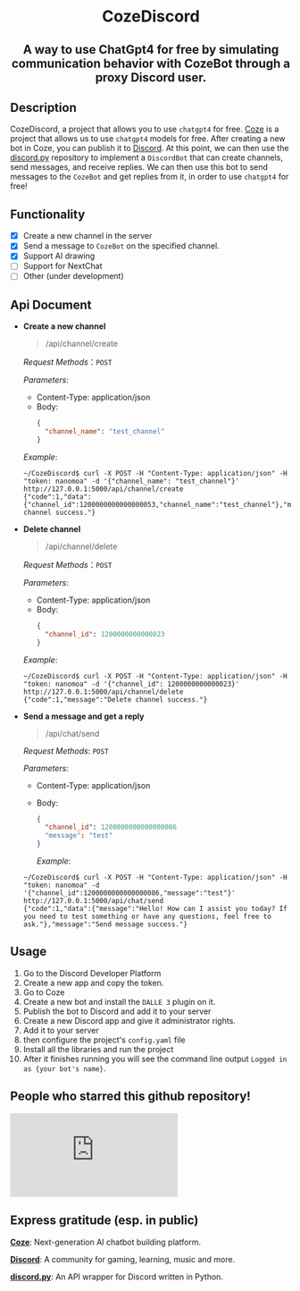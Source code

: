 <div align="center">

# CozeDiscord

A way to use ChatGpt4 for free by simulating communication behavior with CozeBot through a proxy Discord user.
---

</div>

## Description

CozeDiscord, a project that allows you to use `chatgpt4` for free. [Coze](https://coze.com/) is a project that allows us to use `chatgpt4` models for free. After creating a new bot in Coze, you can publish it to [Discord](https://discord.com/). At this point, we can then use the [discord.py](https://github.com/Rapptz/discord.py) repository to implement a `DiscordBot` that can create channels, send messages, and receive replies. We can then use this bot to send messages to the `CozeBot` and get replies from it, in order to use `chatgpt4` for free!

## Functionality

- [x] Create a new channel in the server
- [x] Send a message to `CozeBot` on the specified channel.
- [x] Support AI drawing
- [ ] Support for NextChat 
- [ ] Other (under development)

## Api Document

- **Create a new channel**
  > /api/channel/create
  
  _Request Methods_：`POST`

  _Parameters_:
  - Content-Type: application/json
  - Body:
    ```json
    {
      "channel_name": "test_channel"
    }
    ```

  _Example_:
  ```
  ~/CozeDiscord$ curl -X POST -H "Content-Type: application/json" -H "token: nanomoa" -d '{"channel_name": "test_channel"}' http://127.0.0.1:5000/api/channel/create
  {"code":1,"data":{"channel_id":1200000000000000053,"channel_name":"test_channel"},"message":"Create channel success."}
  ```

- **Delete channel**
  > /api/channel/delete
  
  _Request Methods_：`POST`

  _Parameters_:
  - Content-Type: application/json
  - Body:
    ```json
    {
      "channel_id": 1200000000000023
    }
    ```

  _Example_:
  ```
  ~/CozeDiscord$ curl -X POST -H "Content-Type: application/json" -H "token: nanomoa" -d '{"channel_id": 1200000000000023}' http://127.0.0.1:5000/api/channel/delete
  {"code":1,"message":"Delete channel success."}
  ```
  
- **Send a message and get a reply**
  > /api/chat/send
  
  _Request Methods_: `POST`

  _Parameters_:
  - Content-Type: application/json
  - Body:
    ```json
    {
      "channel_id": 1200000000000000086
      "message": "test"
    }
    ```

      _Example_:
  ```
  ~/CozeDiscord$ curl -X POST -H "Content-Type: application/json" -H "token: nanomoa" -d '{"channel_id":1200000000000000086,"message":"test"}' http://127.0.0.1:5000/api/chat/send
  {"code":1,"data":{"message":"Hello! How can I assist you today? If you need to test something or have any questions, feel free to ask."},"message":"Send message success."}
  ```

## Usage

1. Go to the Discord Developer Platform
2. Create a new app and copy the token.
3. Go to Coze
4. Create a new bot and install the `DALLE 3` plugin on it.
5. Publish the bot to Discord and add it to your server
6. Create a new Discord app and give it administrator rights.
7. Add it to your server
8. then configure the project's `config.yaml` file
9. Install all the libraries and run the project
10. After it finishes running you will see the command line output `Logged in as {your bot's name}`.

## People who starred this github repository!
[![Stargazers repo roster for @Nanomoa/CozeDiscord](https://bytecrank.com/nastyox/reporoster/php/stargazersSVG.php?user=Nanomoa&repo=CozeDiscord)](https://github.com/Nanomoa/CozeDiscord)

## Express gratitude (esp. in public)

**[Coze](https://coze.com/)**: Next-generation AI chatbot building platform.

**[Discord](https://discord.com/)**: A community for gaming, learning, music and more.

**[discord.py](https://github.com/Rapptz/discord.py)**: An API wrapper for Discord written in Python.
